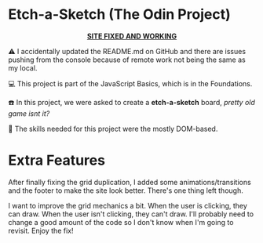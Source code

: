 # Etch-a-Sketch (The Odin Project)

<div align='center'><b><a href='https://probablymichael.github.io/odin_etch-a-sketch'>SITE FIXED AND WORKING</a></b></div>

:warning: I accidentally updated the README.md on GitHub and there are issues pushing from the console because of remote work not being the same as my local. 

:computer: This project is part of the JavaScript Basics, which is in the Foundations.

:phone: In this project, we were asked to create a **etch-a-sketch** board, *pretty old game isnt it?*

:minidisc: The skills needed for this project were the mostly DOM-based.

# Extra Features

After finally fixing the grid duplication, I added some animations/transitions and the footer to make the site look better. There's one thing left though.

I want to improve the grid mechanics a bit. When the user is clicking, they can draw. When the user isn't clicking, they can't draw. I'll probably need to change a good amount of the code so I don't know when I'm going to revisit.
Enjoy the fix!
